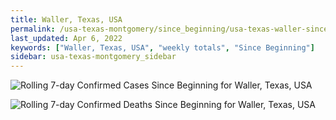 ```yaml
---
title: Waller, Texas, USA
permalink: /usa-texas-montgomery/since_beginning/usa-texas-waller-since_beginning.html
last_updated: Apr 6, 2022
keywords: ["Waller, Texas, USA", "weekly totals", "Since Beginning"]
sidebar: usa-texas-montgomery_sidebar
---
```


![Rolling 7-day Confirmed Cases Since Beginning for Waller, Texas, USA](/covid_tracker/images/graphs/usa-texas-waller-rolling_7_days_confirmed-since_beginning_graph.png)

![Rolling 7-day Confirmed Deaths Since Beginning for Waller, Texas, USA](/covid_tracker/images/graphs/usa-texas-waller-rolling_7_days_deaths-since_beginning_graph.png)
